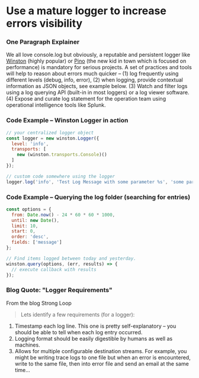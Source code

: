 # Use a mature logger to increase errors visibility

### One Paragraph Explainer

We all love console.log but obviously, a reputable and persistent logger like [Winston][winston] (highly popular) or [Pino][pino] (the new kid in town which is focused on performance) is mandatory for serious projects. A set of practices and tools will help to reason about errors much quicker – (1) log frequently using different levels (debug, info, error), (2) when logging, provide contextual information as JSON objects, see example below. (3) Watch and filter logs using a log querying API (built-in in most loggers) or a log viewer software. (4) Expose and curate log statement for the operation team using operational intelligence tools like Splunk.

[winston]: https://www.npmjs.com/package/winston
[pino]: https://www.npmjs.com/package/pino

### Code Example – Winston Logger in action

```javascript
// your centralized logger object
const logger = new winston.Logger({
  level: 'info',
  transports: [
    new (winston.transports.Console)()
  ]
});

// custom code somewhere using the logger
logger.log('info', 'Test Log Message with some parameter %s', 'some parameter', { anything: 'This is metadata' });
```

### Code Example – Querying the log folder (searching for entries)

```javascript
const options = {
  from: Date.now() - 24 * 60 * 60 * 1000,
  until: new Date(),
  limit: 10,
  start: 0,
  order: 'desc',
  fields: ['message']
};

// Find items logged between today and yesterday.
winston.query(options, (err, results) => {
  // execute callback with results
});
```

### Blog Quote: "Logger Requirements"

 From the blog Strong Loop

> Lets identify a few requirements (for a logger):
1. Timestamp each log line. This one is pretty self-explanatory – you should be able to tell when each log entry occurred.
2. Logging format should be easily digestible by humans as well as machines.
3. Allows for multiple configurable destination streams. For example, you might be writing trace logs to one file but when an error is encountered, write to the same file, then into error file and send an email at the same time…
